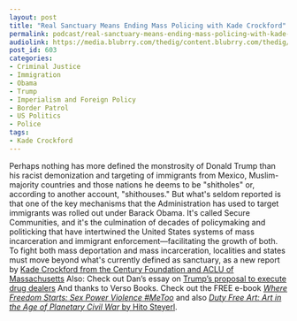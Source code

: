 ```yaml
---
layout: post
title: "Real Sanctuary Means Ending Mass Policing with Kade Crockford"
permalink: podcast/real-sanctuary-means-ending-mass-policing-with-kade-crockford/
audiolink: https://media.blubrry.com/thedig/content.blubrry.com/thedig/The_Dig_-_EP_97_-_Crockford.mp3
post_id: 603
categories: 
- Criminal Justice
- Immigration
- Obama
- Trump
- Imperialism and Foreign Policy
- Border Patrol
- US Politics
- Police
tags: 
- Kade Crockford
---
```


Perhaps nothing has more defined the monstrosity of Donald Trump than his racist demonization and targeting of immigrants from Mexico, Muslim-majority countries and those nations he deems to be "shitholes" or, according to another account, "shithouses." But what's seldom reported is that one of the key mechanisms that the Administration has used to target immigrants was rolled out under Barack Obama. It's called Secure Communities, and it's the culmination of decades of policymaking and politicking that have intertwined the United States systems of mass incarceration and immigrant enforcement—facilitating the growth of both. To fight both mass deportation and mass incarceration, localities and states must move beyond what's currently defined as sanctuary, as a new report by [Kade Crockford from the Century Foundation and ACLU of Massachusetts](argues.tcf.org/content/report/beyond-sanctuary) Also: Check out Dan’s essay on [Trump’s proposal to execute drug dealers](slate.com/technology/2018/03/trumps-call-to-execute-drug-dealers-is-a-natural-progression-of-american-policy.html) And thanks to Verso Books. Check out the FREE e-book [*Where Freedom Starts: Sex Power Violence #MeToo*](versobooks.com/blogs/3635-where-freedom-starts-sex-power-violence-metoo) and also [*Duty Free Art: Art in the Age of Planetary Civil War* by Hito Steyerl](versobooks.com/books/2553-duty-free-art).

